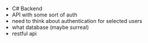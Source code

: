 - C# Backend
- API with some sort of auth
- need to think about authentication for selected users
- what database (maybe surreal)
- restful api